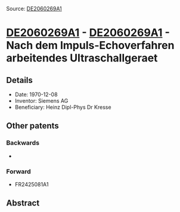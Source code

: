 Source: [DE2060269A1](https://patents.google.com/patent/DE2060269A1)

# [DE2060269A1](DE2060269A1.md) - [DE2060269A1](DE2060269A1.md) - Nach dem Impuls-Echoverfahren arbeitendes Ultraschallgeraet

## Details

* Date: 1970-12-08
* Inventor: Siemens AG
* Beneficiary: Heinz Dipl-Phys Dr Kresse

## Other patents

### Backwards
 * 
### Forward
 * FR2425081A1
## Abstract

